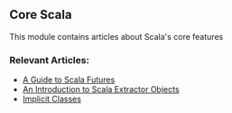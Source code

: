## Core Scala

This module contains articles about Scala's core features

### Relevant Articles: 

- [A Guide to Scala Futures](https://www.baeldung.com/scala/futures)
- [An Introduction to Scala Extractor Objects](https://www.baeldung.com/scala/extractor-objects)
- [Implicit Classes](https://www.baeldung.com/scala/implicit-classes)

